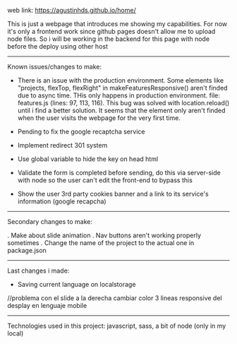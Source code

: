 web link: https://agustinhds.github.io/home/

This is just a webpage that introduces me showing my capabilities. For now it's only a frontend work since github pages doesn't allow me to
upload node files. So i will be working in the backend for this page with node before the deploy using other host

----------------------------------------------------------------------------------------------------------------------------
Known issues/changes to make: 

- There is an issue with the production environment. Some elements like "projects, flexTop, flexRight" in makeFeaturesResponsive() aren't finded due to async time. THis only happens in production environment.
  file: features.js (lines: 97, 113, 116). 
  This bug was solved with location.reload() until i find a better solution. It seems that the element only aren't finded when the user visits the webpage for the very first time.

- Pending to fix the google recaptcha service

- Implement redirect 301 system

- Use global variable to hide the key on head html

- Validate the form is completed before sending, do this via server-side with node so the user can't edit the front-end to bypass this

- Show the user 3rd party cookies banner and a link to its service's information (google recapcha)

----------------------------------------------------------------------------------------------------------------------------
Secondary changes to make:

. Make about slide animation
. Nav buttons aren't working properly sometimes
. Change the name of the project to the actual one in package.json

----------------------------------------------------------------------------------------------------------------------------
Last changes i made:

- Saving current language on localstorage

 //problema con el slide  a la derecha
 cambiar color 3 lineas responsive del desplay en lenguaje mobile
 


----------------------------------------------------------------------------------------------------------------------------
Technologies used in this project:
javascript, sass, a bit of node (only in my local)
